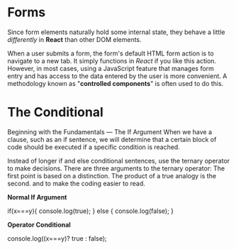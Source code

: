 # Forms

Since form elements naturally hold some internal state, they behave a little *differently* in **React** than other DOM elements.

When a user submits a form, the form's default HTML form action is to navigate to a new tab. It simply functions in *React* if you like this action. However, in most cases, using a JavaScript feature that manages form entry and has access to the data entered by the user is more convenient. A methodology known as "**controlled components**" is often used to do this.

# The Conditional

Beginning with the Fundamentals — The If Argument When we have a clause, such as an if sentence, we will determine that a certain block of code should be executed if a specific condition is reached.

Instead of longer if and else conditional sentences, use the ternary operator to make decisions. There are three arguments to the ternary operator: The first point is based on a distinction. The product of a true analogy is the second. and to make the coding easier to read.

**Normal If Argument**

if(x===y){
  console.log(true);
} else {
  console.log(false);
}

**Operator Conditional**

 console.log((x===y)? true : false);

